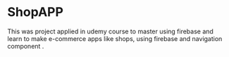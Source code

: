 # ShopAPP
This was project applied in udemy course to  master using firebase and learn to make e-commerce apps like shops, using firebase and navigation component .

